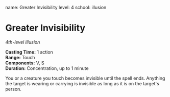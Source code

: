 name: Greater Invisibility
level: 4
school: illusion

# Greater Invisibility 
_4th-level illusion_ 

**Casting Time:** 1 action    
**Range:** Touch    
**Components:** V, S    
**Duration:** Concentration, up to 1 minute 

You or a creature you touch becomes invisible until the spell ends. Anything the target is wearing or carrying is invisible as long as it is on the target's person. 
